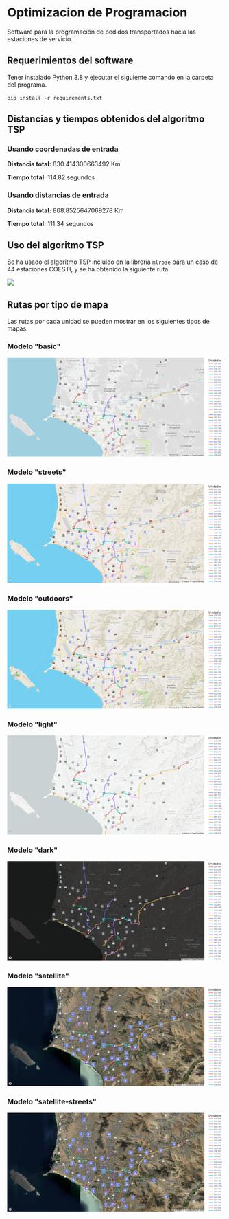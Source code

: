 # Optimizacion de Programacion
Software para la programación de pedidos transportados hacia las estaciones de servicio.

## Requerimientos del software
Tener instalado Python 3.8 y ejecutar el siguiente comando en la carpeta del programa.
```
pip install -r requirements.txt
```

## Distancias y tiempos obtenidos del algoritmo TSP
### Usando coordenadas de entrada
**Distancia total:** 830.414300663492 Km

**Tiempo total:** 114.82 segundos

### Usando distancias de entrada
**Distancia total:** 808.8525647069278 Km

**Tiempo total:** 111.34 segundos

## Uso del algoritmo TSP
Se ha usado el algoritmo TSP incluído en la librería ```mlrose``` para un caso de 44 estaciones COESTI, y se ha
obtenido la siguiente ruta.

![](imagenes_mapas/recorrido-TSP.gif)

## Rutas por tipo de mapa
Las rutas por cada unidad se pueden mostrar en los siguientes tipos de mapas.

### Modelo "basic"
![](imagenes_mapas/rutas-basic.png "Modelo basic")

### Modelo "streets"
![](imagenes_mapas/rutas-streets.png "Modelo streets")

### Modelo "outdoors"
![](imagenes_mapas/rutas-outdoors.png "Modelo outdoors")

### Modelo "light"
![](imagenes_mapas/rutas-light.png "Modelo light")

### Modelo "dark"
![](imagenes_mapas/rutas-dark.png "Modelo dark")

### Modelo "satellite"
![](imagenes_mapas/rutas-satellite.png "Modelo satellite")

### Modelo "satellite-streets"
![](imagenes_mapas/rutas-satellite-streets.png "Modelo satellite-streets")
